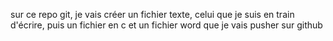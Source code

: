 sur ce repo git, je vais créer un fichier texte, celui que je suis en train
d'écrire, puis un fichier en c et un fichier word que je vais pusher sur github


